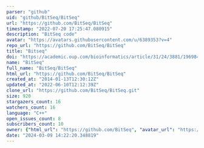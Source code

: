 ```yaml
---
parser: "github"
uid: "github/BitSeq/BitSeq"
url: "https://github.com/BitSeq/BitSeq"
timestamp: "2022-07-20 17:25:47.080915"
description: "BitSeq code"
avatar: "https://avatars.githubusercontent.com/u/6389353?v=4"
repo_url: "https://github.com/BitSeq/BitSeq"
title: "Bitseq"
doi: "https://academic.oup.com/bioinformatics/article/31/24/3881/196984"
name: "BitSeq"
full_name: "BitSeq/BitSeq"
html_url: "https://github.com/BitSeq/BitSeq"
created_at: "2014-01-13T12:30:12Z"
updated_at: "2022-06-10T12:12:39Z"
clone_url: "https://github.com/BitSeq/BitSeq.git"
size: 920
stargazers_count: 16
watchers_count: 16
language: "C++"
open_issues_count: 8
subscribers_count: 10
owner: {"html_url": "https://github.com/BitSeq", "avatar_url": "https://avatars.githubusercontent.com/u/6389353?v=4", "login": "BitSeq", "type": "Organization"}
date: "2024-03-09 14:22:20.348819"
---
```

